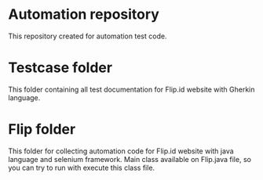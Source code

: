 # Automation repository
This repository created for automation test code.

# Testcase folder
This folder containing all test documentation for Flip.id website with Gherkin language.

# Flip folder
This folder for collecting automation code for Flip.id website with java language and selenium framework.
Main class available on Flip.java file, so you can try to run with execute this class file.

